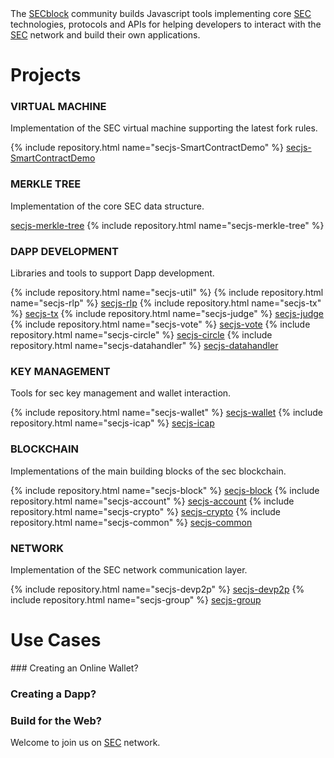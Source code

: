 <div class="intro-text">
  The <a href="https://github.com/SECblock/">SECblock</a> community builds Javascript tools implementing core <a href="https://www.secblock.io/">SEC</a>
  technologies, protocols and APIs for helping developers to interact with the <a href="https://www.secblock.io/">SEC</a> network and build their own applications.
</div>

<h1>Projects</h1>

<div class="repo-group">
  <h3><i class="fa fa-cogs"></i> VIRTUAL MACHINE</h3>
  <p>Implementation of the SEC virtual machine supporting the latest fork rules.</p>
  {% include repository.html name="secjs-SmartContractDemo" %}
    <a href="https://github.com/SECblock/secjs-SmartContractDemo" target="_blank">secjs-SmartContractDemo</a>
</div>

<div class="repo-group">
  <h3><i class="fa fa-sitemap"></i> MERKLE TREE</h3>
  <p>Implementation of the core SEC data structure.</p>
  <a href="https://github.com/SECblock/secjs-merkle-tree" target="_blank">secjs-merkle-tree</a>
  {% include repository.html name="secjs-merkle-tree" %}
</div>

<div class="separator"></div>

<div class="repo-group">
  <h3><i class="fa fa-lightbulb-o"></i> DAPP DEVELOPMENT</h3>
  <p>Libraries and tools to support Dapp development.</p>
  {% include repository.html name="secjs-util" %}
  {% include repository.html name="secjs-rlp" %}
      <a href="https://github.com/SECblock/secjs-rlp" target="_blank">secjs-rlp</a>
  {% include repository.html name="secjs-tx" %}
      <a href="https://github.com/SECblock/secjs-tx" target="_blank">secjs-tx</a>
  {% include repository.html name="secjs-judge" %}
      <a href="https://github.com/SECblock/secjs-judge" target="_blank">secjs-judge</a>
  {% include repository.html name="secjs-vote" %}
      <a href="https://github.com/SECblock/secjs-vote" target="_blank">secjs-vote</a>
  {% include repository.html name="secjs-circle" %}
      <a href="https://github.com/SECblock/secjs-circle" target="_blank">secjs-circle</a>
  {% include repository.html name="secjs-datahandler" %}
      <a href="https://github.com/SECblock/secjs-datahandler" target="_blank">secjs-datahandler</a>
</div>

<div class="repo-group">
  <h3><i class="fa fa-key"></i> KEY MANAGEMENT</h3>
  <p>Tools for sec key management and wallet interaction.</p>
    {% include repository.html name="secjs-wallet" %}
        <a href="https://github.com/SECblock/secjs-wallet" target="_blank">secjs-wallet</a>
    {% include repository.html name="secjs-icap" %}
        <a href="https://github.com/SECblock/secjs-icap" target="_blank">secjs-icap</a>
</div>

<div class="separator"></div>

<div class="repo-group">
  <h3><i class="fa fa-cube"></i> BLOCKCHAIN</h3>
  <p>Implementations of the main building blocks of the sec blockchain.</p>
  {% include repository.html name="secjs-block" %}
      <a href="https://github.com/SECblock/secjs-block" target="_blank">secjs-block</a>
  {% include repository.html name="secjs-account" %}
      <a href="https://github.com/SECblock/secjs-account" target="_blank">secjs-account</a>
  {% include repository.html name="secjs-crypto" %}
      <a href="https://github.com/SECblock/secjs-crypto" target="_blank">secjs-crypto</a>
  {% include repository.html name="secjs-common" %}
      <a href="https://github.com/SECblock/secjs-common" target="_blank">secjs-common</a>
</div>

<div class="repo-group">
  <h3><i class="fa fa-globe"></i> NETWORK</h3>
  <p>Implementation of the SEC network communication layer.</p>
  {% include repository.html name="secjs-devp2p" %}
      <a href="https://github.com/SECblock/secjs-devp2p" target="_blank">secjs-devp2p</a>
  {% include repository.html name="secjs-group" %}
      <a href="https://github.com/SECblock/secjs-group" target="_blank">secjs-group</a>
</div>


<div class="separator" style="height:0px;"></div>

<h1>Use Cases</h1>
### Creating an Online Wallet?

### Creating a Dapp?

### Build for the Web?

<div class="intro-text">
  Welcome to join us on 
    <a href="https://www.secblock.io/">SEC</a> network.
</div>
